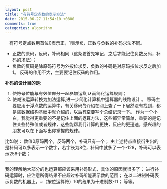 ```yaml
---
layout: post
title: "有符号定点数的表示方法"
date: 2015-06-27 11:54:10 +0800
comments: true
categories: algorithm
---
```


&emsp;有符号定点数用首位0表示正，1表示负，正数与负数的补码求法不同。

* 正数的原码，反码，补码相同（这条要首先牢记，之后才能记住负数反码，补码的求法）；
* 负数的反码是除原码符号为外按位求反，负数的补码是对原码按位求反之后加1。
反码的作用不大，主要要记住反码的作用。

**补码的设计目的是:**

1. 使符号位能与有效值部分一起参加运算,从而简化运算规则；
2. 使减法运算转换为加法运算,进一步简化计算机中运算器的线路设计 。
移码主要应用于浮点数的运算中，有关移码的介绍在网上查了一下居然没有找到，都是些数据结构基础中就介绍的，以后有空要写个总结记录一下。
作为一个小白，我觉得更重要的不是记住上面的运算方法，这些都异常简单，重要的是记住某些特殊值或者规律，这些能帮我们计算的更快，反应的更迅速，感兴趣的朋友可以在下面写出你掌握的规律。

比如说：
数值0原码两个，反码两个，补码只有一个；
由上述特点直接衍生出的是补码可以多表示一个数字，若字长为8位，补码中就多了一个-128，补码可以表示256个数；

***
我的理解绝大部分的也运算都应该采用补码形式，具体的原因就很多了；
进行补码运算时，应注意所得结果不应超过补码所能表示数的范围；
在以二进制补码表示负数的机器上，~（按位运算符）10的结果为十进制数-11；
等等。

